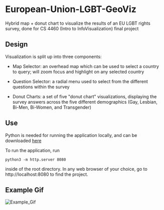 # European-Union-LGBT-GeoViz

Hybrid map + donut chart to visualize the results of an EU LGBT rights survey, done for CS 4460 (Intro to InfoVisualization) final project

## Design

Visualization is split up into three components:

- Map Selector: an overhead map which can be used to select a country to query; will zoom focus and highlight on any selected country

- Question Selector: a radial menu used to select from the different questions within the survey

- Donut Charts: a set of five "donut chart" visualizations, displaying the survey answers across the five different demographics (Gay, Lesbian, Bi-Men, Bi-Women, and Transgender)

## Use

Python is needed for running the application locally, and can be downloaded [here](https://www.python.org/downloads/)

To run the application, run 
```
python3 -m http.server 8080
``` 
inside of the root directory. In any web browser of your choice, go to http://localhost:8080 to find the project.

## Example Gif

![Example_Gif](https://user-images.githubusercontent.com/55195506/217699415-9ec28cf8-ac90-4f06-9532-983539c27396.gif)
